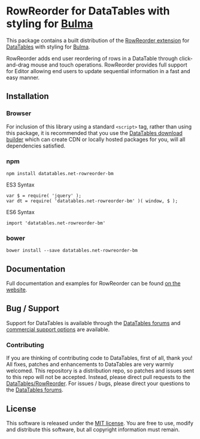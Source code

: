 # RowReorder for DataTables with styling for [Bulma](https://bulma.io/)

This package contains a built distribution of the [RowReorder extension](https://datatables.net/extensions/RowReorder) for [DataTables](https://datatables.net/) with styling for [Bulma](https://bulma.io/).

RowReorder adds end user reordering of rows in a DataTable through click-and-drag mouse and touch operations. RowReorder provides full support for Editor allowing end users to update sequential information in a fast and easy manner.


## Installation

### Browser

For inclusion of this library using a standard `<script>` tag, rather than using this package, it is recommended that you use the [DataTables download builder](//datatables.net/download) which can create CDN or locally hosted packages for you, will all dependencies satisfied.

### npm

```
npm install datatables.net-rowreorder-bm
```

ES3 Syntax
```
var $ = require( 'jquery' );
var dt = require( 'datatables.net-rowreorder-bm' )( window, $ );
```

ES6 Syntax
```
import 'datatables.net-rowreorder-bm'
```

### bower

```
bower install --save datatables.net-rowreorder-bm
```



## Documentation

Full documentation and examples for RowReorder can be found [on the website](https://datatables.net/extensions/rowreorder).


## Bug / Support

Support for DataTables is available through the [DataTables forums](//datatables.net/forums) and [commercial support options](//datatables.net/support) are available.


### Contributing

If you are thinking of contributing code to DataTables, first of all, thank you! All fixes, patches and enhancements to DataTables are very warmly welcomed. This repository is a distribution repo, so patches and issues sent to this repo will not be accepted. Instead, please direct pull requests to the [DataTables/RowReorder](http://github.com/DataTables/RowReorder). For issues / bugs, please direct your questions to the [DataTables forums](//datatables.net/forums).


## License

This software is released under the [MIT license](//datatables.net/license). You are free to use, modify and distribute this software, but all copyright information must remain.

